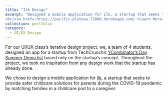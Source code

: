 ```yaml
---
title: "Ilk Design"
excerpt: "Designed a mobile application for Ilk, a startup that seeks to provide safer childcare solutions for parents during the COVID-19 pandemic by matching families in a childcare pod to a caregiver.
<br/><a href='https://pacific-plateau-72806.herokuapp.com/'>Learn More</a><br/><img src='/images/gif.gif'>"
collection: portfolio
category:
  - UI/UX Design
---
```


<p>
  For our UI/UX class’s iterative design project, we, 
  a team of 4 students, designed an app for a startup from TechCrunch’s <a href="https://techcrunch.com/2020/08/25/here-are-the-94-companies-from-y-combinators-summer-2020-demo-day-2/">
    YCombinator’s Day Summer 
    Demo list</a> based only on the startup’s concept. Throughout the project, we took no inspiration from 
  any design work that the startup has already done.
</p>
<p>
  We chose to design a mobile application for <a href="https://ilk.io/">Ilk</a>, a startup that seeks to provide safer 
  childcare solutions 
  for parents during the COVID-19 pandemic by matching families in a childcare pod to a caregiver. 
</p>
